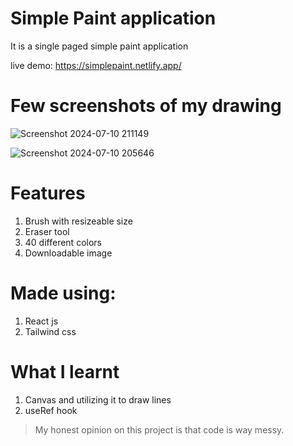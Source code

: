 # Simple Paint application

It is a single paged simple paint application

live demo: https://simplepaint.netlify.app/

# Few screenshots of my drawing
![Screenshot 2024-07-10 211149](https://github.com/BikramGhart1/Simple-Paint/assets/132071114/57d0bb66-67f0-4df0-96d7-799dc579503d)

![Screenshot 2024-07-10 205646](https://github.com/BikramGhart1/Simple-Paint/assets/132071114/32da1352-b904-4bc6-8e4e-c1dc2f1e8355)

# Features
1. Brush with resizeable size
2. Eraser tool
3. 40 different colors
4. Downloadable image

# Made using:
1. React js
2. Tailwind css

# What I learnt
1. Canvas and utilizing it to draw lines
2. useRef hook

> My honest opinion on this project is that code is way messy.
